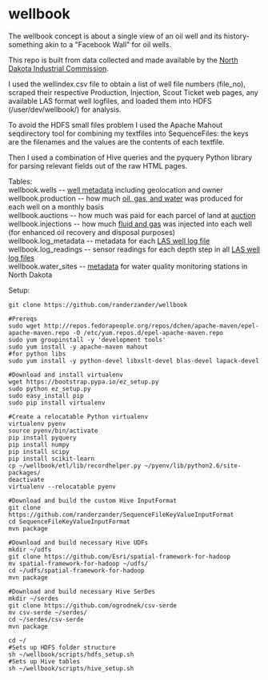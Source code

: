 wellbook
========
The wellbook concept is about a single view of an oil well and its history- something akin to a "Facebook Wall" for oil wells.

This repo is built from data collected and made available by the [North Dakota Industrial Commission](https://www.dmr.nd.gov/oilgas).

I used the wellindex.csv file to obtain a list of well file numbers (file_no), scraped their respective Production, Injection, Scout Ticket web pages, any available LAS format well logfiles, and loaded them into HDFS (/user/dev/wellbook/) for analysis.

To avoid the HDFS small files problem I used the Apache Mahout seqdirectory tool for combining my textfiles into SequenceFiles: the keys are the filenames and the values are the contents of each textfile.

Then I used a combination of Hive queries and the pyquery Python library for parsing relevant fields out of the raw HTML pages.

Tables:  
wellbook.wells -- [well metadata](https://www.dmr.nd.gov/oilgas/feeservices/flatfiles/flatfiles.asp) including geolocation and owner  
wellbook.production -- how much [oil, gas, and water](https://www.dmr.nd.gov/oilgas/feeservices/getwellprod.asp?filenumber=22786) was produced for each well on a monthly basis  
wellbook.auctions -- how much was paid for each parcel of land at [auction](http://www.land.nd.gov/minerals/mineralapps/auctions/auctionhistorysale.aspx)  
wellbook.injections -- how much [fluid and gas](https://www.dmr.nd.gov/oilgas/feeservices/getwellinj.asp?filenumber=5600) was injected into each well (for enhanced oil recovery and disposal purposes)  
wellbook.log_metadata -- metadata for each [LAS well log file](http://pubs.usgs.gov/of/2007/1142/)  
wellbook.log_readings -- sensor readings for each depth step in all [LAS well log files](http://pubs.usgs.gov/of/2007/1142/)  
wellbook.water_sites -- [metadata](http://waterservices.usgs.gov/nwis/site/?stateCd=nd) for water quality monitoring stations in North Dakota  

Setup:
```
git clone https://github.com/randerzander/wellbook

#Prereqs
sudo wget http://repos.fedorapeople.org/repos/dchen/apache-maven/epel-apache-maven.repo -O /etc/yum.repos.d/epel-apache-maven.repo
sudo yum groupinstall -y 'development tools'
sudo yum install -y apache-maven mahout
#for python libs
sudo yum install -y python-devel libxslt-devel blas-devel lapack-devel

#Download and install virtualenv
wget https://bootstrap.pypa.io/ez_setup.py
sudo python ez_setup.py
sudo easy_install pip
sudo pip install virtualenv

#Create a relocatable Python virtualenv
virtualenv pyenv
source pyenv/bin/activate
pip install pyquery
pip install numpy
pip install scipy
pip install scikit-learn
cp ~/wellbook/etl/lib/recordhelper.py ~/pyenv/lib/python2.6/site-packages/
deactivate
virtualenv --relocatable pyenv

#Download and build the custom Hive InputFormat
git clone https://github.com/randerzander/SequenceFileKeyValueInputFormat
cd SequenceFileKeyValueInputFormat
mvn package

#Download and build necessary Hive UDFs
mkdir ~/udfs
git clone https://github.com/Esri/spatial-framework-for-hadoop
mv spatial-framework-for-hadoop ~/udfs/
cd ~/udfs/spatial-framework-for-hadoop
mvn package

#Download and build necessary Hive SerDes
mkdir ~/serdes
git clone https://github.com/ogrodnek/csv-serde
mv csv-serde ~/serdes/
cd ~/serdes/csv-serde
mvn package

cd ~/
#Sets up HDFS folder structure
sh ~/wellbook/scripts/hdfs_setup.sh
#Sets up Hive tables
sh ~/wellbook/scripts/hive_setup.sh
```

